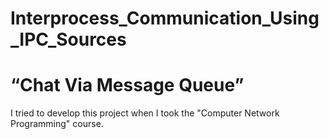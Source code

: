 # Interprocess_Communication_Using_IPC_Sources
# “Chat Via Message Queue”
I tried to develop this project when I took the "Computer Network Programming" course.
